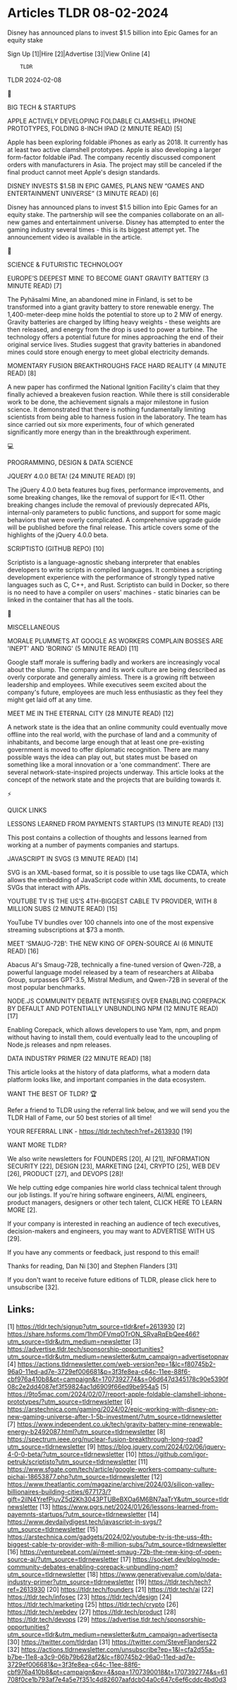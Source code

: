 # Articles TLDR 08-02-2024

Disney has announced plans to invest $1.5 billion into Epic Games for
an equity stake  

Sign Up [1]|Hire [2]|Advertise [3]|View Online [4] 

		TLDR 

TLDR 2024-02-08

📱 

BIG TECH & STARTUPS

 APPLE ACTIVELY DEVELOPING FOLDABLE CLAMSHELL IPHONE PROTOTYPES,
FOLDING 8-INCH IPAD (2 MINUTE READ) [5] 

 Apple has been exploring foldable iPhones as early as 2018. It
currently has at least two active clamshell prototypes. Apple is also
developing a larger form-factor foldable iPad. The company recently
discussed component orders with manufacturers in Asia. The project may
still be canceled if the final product cannot meet Apple's design
standards. 

 DISNEY INVESTS $1.5B IN EPIC GAMES, PLANS NEW “GAMES AND
ENTERTAINMENT UNIVERSE” (3 MINUTE READ) [6] 

 Disney has announced plans to invest $1.5 billion into Epic Games for
an equity stake. The partnership will see the companies collaborate on
an all-new games and entertainment universe. Disney has attempted to
enter the gaming industry several times - this is its biggest attempt
yet. The announcement video is available in the article. 

🚀 

SCIENCE & FUTURISTIC TECHNOLOGY

 EUROPE’S DEEPEST MINE TO BECOME GIANT GRAVITY BATTERY (3 MINUTE
READ) [7] 

 The Pyhäsalmi Mine, an abandoned mine in Finland, is set to be
transformed into a giant gravity battery to store renewable energy.
The 1,400-meter-deep mine holds the potential to store up to 2 MW of
energy. Gravity batteries are charged by lifting heavy weights - these
weights are then released, and energy from the drop is used to power a
turbine. The technology offers a potential future for mines
approaching the end of their original service lives. Studies suggest
that gravity batteries in abandoned mines could store enough energy to
meet global electricity demands. 

 MOMENTARY FUSION BREAKTHROUGHS FACE HARD REALITY (4 MINUTE READ) [8] 

 A new paper has confirmed the National Ignition Facility's claim that
they finally achieved a breakeven fusion reaction. While there is
still considerable work to be done, the achievement signals a major
milestone in fusion science. It demonstrated that there is nothing
fundamentally limiting scientists from being able to harness fusion in
the laboratory. The team has since carried out six more experiments,
four of which generated significantly more energy than in the
breakthrough experiment. 

💻 

PROGRAMMING, DESIGN & DATA SCIENCE

 JQUERY 4.0.0 BETA! (24 MINUTE READ) [9] 

 The jQuery 4.0.0 beta features bug fixes, performance improvements,
and some breaking changes, like the removal of support for IE<11.
Other breaking changes include the removal of previously deprecated
APIs, internal-only parameters to public functions, and support for
some magic behaviors that were overly complicated. A comprehensive
upgrade guide will be published before the final release. This article
covers some of the highlights of the jQuery 4.0.0 beta. 

 SCRIPTISTO (GITHUB REPO) [10] 

 Scriptisto is a language-agnostic shebang interpreter that enables
developers to write scripts in compiled languages. It combines a
scripting development experience with the performance of strongly
typed native languages such as C, C++, and Rust. Scriptisto can build
in Docker, so there is no need to have a compiler on users' machines -
static binaries can be linked in the container that has all the tools.


🎁 

MISCELLANEOUS

 MORALE PLUMMETS AT GOOGLE AS WORKERS COMPLAIN BOSSES ARE 'INEPT' AND
'BORING' (5 MINUTE READ) [11] 

 Google staff morale is suffering badly and workers are increasingly
vocal about the slump. The company and its work culture are being
described as overly corporate and generally aimless. There is a
growing rift between leadership and employees. While executives seem
excited about the company's future, employees are much less
enthusiastic as they feel they might get laid off at any time. 

 MEET ME IN THE ETERNAL CITY (28 MINUTE READ) [12] 

 A network state is the idea that an online community could eventually
move offline into the real world, with the purchase of land and a
community of inhabitants, and become large enough that at least one
pre-existing government is moved to offer diplomatic recognition.
There are many possible ways the idea can play out, but states must be
based on something like a moral innovation or a 'one commandment'.
There are several network-state-inspired projects underway. This
article looks at the concept of the network state and the projects
that are building towards it. 

⚡ 

QUICK LINKS

 LESSONS LEARNED FROM PAYMENTS STARTUPS (13 MINUTE READ) [13] 

 This post contains a collection of thoughts and lessons learned from
working at a number of payments companies and startups. 

 JAVASCRIPT IN SVGS (3 MINUTE READ) [14] 

 SVG is an XML-based format, so it is possible to use tags like CDATA,
which allows the embedding of JavaScript code within XML documents, to
create SVGs that interact with APIs. 

 YOUTUBE TV IS THE US’S 4TH-BIGGEST CABLE TV PROVIDER, WITH 8
MILLION SUBS (2 MINUTE READ) [15] 

 YouTube TV bundles over 100 channels into one of the most expensive
streaming subscriptions at $73 a month. 

 MEET ‘SMAUG-72B’: THE NEW KING OF OPEN-SOURCE AI (6 MINUTE READ)
[16] 

 Abacus AI's Smaug-72B, technically a fine-tuned version of Qwen-72B,
a powerful language model released by a team of researchers at Alibaba
Group, surpasses GPT-3.5, Mistral Medium, and Qwen-72B in several of
the most popular benchmarks. 

 NODE.JS COMMUNITY DEBATE INTENSIFIES OVER ENABLING COREPACK BY
DEFAULT AND POTENTIALLY UNBUNDLING NPM (12 MINUTE READ) [17] 

 Enabling Corepack, which allows developers to use Yam, npm, and pnpm
without having to install them, could eventually lead to the
uncoupling of Node.js releases and npm releases. 

 DATA INDUSTRY PRIMER (22 MINUTE READ) [18] 

 This article looks at the history of data platforms, what a modern
data platform looks like, and important companies in the data
ecosystem. 

WANT THE BEST OF TLDR? 🏆

Refer a friend to TLDR using the referral link below, and we will send
you the TLDR Hall of Fame, our 50 best stories of all time!

YOUR REFERRAL LINK - https://tldr.tech/tech?ref=2613930 [19]

WANT MORE TLDR?

We also write newsletters for FOUNDERS [20], AI [21], INFORMATION
SECURITY [22], DESIGN [23], MARKETING [24], CRYPTO [25], WEB DEV [26],
PRODUCT [27], and DEVOPS [28]!

 We help cutting edge companies hire world class technical talent
through our job listings. If you're hiring software engineers, AI/ML
engineers, product managers, designers or other tech talent, CLICK
HERE TO LEARN MORE [2]. 

If your company is interested in reaching an audience of tech
executives, decision-makers and engineers, you may want to ADVERTISE
WITH US [29]. 

If you have any comments or feedback, just respond to this email! 

Thanks for reading, 
Dan Ni [30] and Stephen Flanders [31] 

If you don't want to receive future editions of TLDR, please click
here to unsubscribe [32]. 

 

Links:
------
[1] https://tldr.tech/signup?utm_source=tldr&ref=2613930
[2] https://share.hsforms.com/1hmOFVmqOTrON_SRvaRqEbQee466?utm_source=tldr&utm_medium=newsletter
[3] https://advertise.tldr.tech/sponsorship-opportunities?utm_source=tldr&utm_medium=newsletter&utm_campaign=advertisetopnav
[4] https://actions.tldrnewsletter.com/web-version?ep=1&lc=f80745b2-96a0-11ed-ad7e-3729ef006681&p=3f3fe8ea-c64c-11ee-88f6-cbf976a410b8&pt=campaign&t=1707392774&s=06d647d345178c90e5390f08c2e2dd4087ef3f59824ac1d6909f66ed9be954a5
[5] https://9to5mac.com/2024/02/07/report-apple-foldable-clamshell-iphone-prototypes/?utm_source=tldrnewsletter
[6] https://arstechnica.com/gaming/2024/02/epic-working-with-disney-on-new-gaming-universe-after-1-5b-investment/?utm_source=tldrnewsletter
[7] https://www.independent.co.uk/tech/gravity-battery-mine-renewable-energy-b2492087.html?utm_source=tldrnewsletter
[8] https://spectrum.ieee.org/nuclear-fusion-breakthrough-long-road?utm_source=tldrnewsletter
[9] https://blog.jquery.com/2024/02/06/jquery-4-0-0-beta/?utm_source=tldrnewsletter
[10] https://github.com/igor-petruk/scriptisto?utm_source=tldrnewsletter
[11] https://www.sfgate.com/tech/article/google-workers-company-culture-pichai-18653877.php?utm_source=tldrnewsletter
[12] https://www.theatlantic.com/magazine/archive/2024/03/silicon-valley-billionaires-building-cities/677173/?gift=2iIN4YrefPjuvZ5d2Kh3043PTUBeBXOa6M6BN7aaTrY&utm_source=tldrnewsletter
[13] https://www.pgrs.net/2024/01/26/lessons-learned-from-payemnts-startups/?utm_source=tldrnewsletter
[14] https://www.devdailydigest.tech/javascript-in-svgs/?utm_source=tldrnewsletter
[15] https://arstechnica.com/gadgets/2024/02/youtube-tv-is-the-uss-4th-biggest-cable-tv-provider-with-8-million-subs/?utm_source=tldrnewsletter
[16] https://venturebeat.com/ai/meet-smaug-72b-the-new-king-of-open-source-ai/?utm_source=tldrnewsletter
[17] https://socket.dev/blog/node-community-debates-enabling-corepack-unbundling-npm?utm_source=tldrnewsletter
[18] https://www.generativevalue.com/p/data-industry-primer?utm_source=tldrnewsletter
[19] https://tldr.tech/tech?ref=2613930
[20] https://tldr.tech/founders
[21] https://tldr.tech/ai
[22] https://tldr.tech/infosec
[23] https://tldr.tech/design
[24] https://tldr.tech/marketing
[25] https://tldr.tech/crypto
[26] https://tldr.tech/webdev
[27] https://tldr.tech/product
[28] https://tldr.tech/devops
[29] https://advertise.tldr.tech/sponsorship-opportunities?utm_source=tldr&utm_medium=newsletter&utm_campaign=advertisecta
[30] https://twitter.com/tldrdan
[31] https://twitter.com/SteveFlanders22
[32] https://actions.tldrnewsletter.com/unsubscribe?ep=1&l=cfa2d55a-b7be-11e8-a3c9-06b79b628af2&lc=f80745b2-96a0-11ed-ad7e-3729ef006681&p=3f3fe8ea-c64c-11ee-88f6-cbf976a410b8&pt=campaign&pv=4&spa=1707390018&t=1707392774&s=61708f0ce1b793af7e4a5e7f351c4d82607aafdcb04a0c647c6ef6cddc4bd0d3